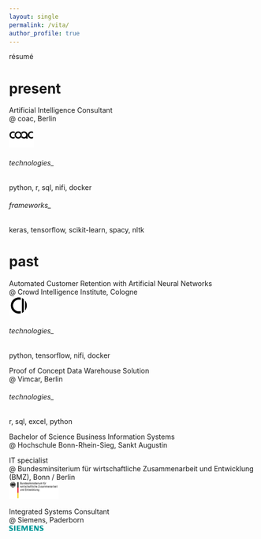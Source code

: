 ```yaml
---
layout: single
permalink: /vita/
author_profile: true
---
```


résumé

# present
Artificial Intelligence Consultant 
<br/>@ coac, Berlin
<br/><img src="/assets/images/coac.jpg" width="50">

###### technologies_
python, r, sql, nifi, docker
###### frameworks_ 
keras, tensorflow, scikit-learn, spacy, nltk

# past

Automated Customer Retention with Artificial Neural Networks 
<br/>@ Crowd Intelligence Institute, Cologne
<br/><img src="/assets/images/cii.jpg" width="40">

###### technologies_
python, tensorflow, nifi, docker

Proof of Concept Data Warehouse Solution
<br/>@ Vimcar, Berlin

###### technologies_
r, sql, excel, python

Bachelor of Science Business Information Systems 
<br/>@ Hochschule Bonn-Rhein-Sieg, Sankt Augustin

IT specialist 
<br/>@ Bundesminsiterium für wirtschaftliche Zusammenarbeit und Entwicklung (BMZ), Bonn / Berlin
<br/><img src="/assets/images/BMZ.png" width="100">

Integrated Systems Consultant 
<br/>@ Siemens, Paderborn
<br/><img src="/assets/images/siemens.png " width="70">
